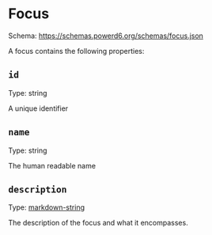 # Focus

Schema: https://schemas.powerd6.org/schemas/focus.json

A focus contains the following properties:

## `id`

Type: string

A unique identifier

## `name`

Type: string

The human readable name

## `description`

Type: [markdown-string](markdown-string.md)

The description of the focus and what it encompasses.